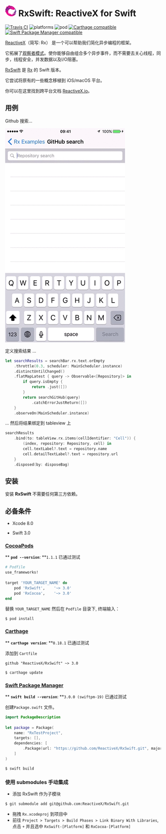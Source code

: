 <img src="assets/Rx_Logo_M.png" alt="Miss Electric Eel 2016" width="36" height="36"> RxSwift: ReactiveX for Swift
======================================

[![Travis CI](https://travis-ci.org/ReactiveX/RxSwift.svg?branch=master)](https://travis-ci.org/ReactiveX/RxSwift) ![platforms](https://img.shields.io/badge/platforms-iOS%20%7C%20macOS%20%7C%20tvOS%20%7C%20watchOS%20%7C%20Linux-333333.svg) ![pod](https://img.shields.io/cocoapods/v/RxSwift.svg) [![Carthage compatible](https://img.shields.io/badge/Carthage-compatible-4BC51D.svg?style=flat)](https://github.com/Carthage/Carthage) [![Swift Package Manager compatible](https://img.shields.io/badge/Swift%20Package%20Manager-compatible-brightgreen.svg)](https://github.com/apple/swift-package-manager)

[ReactiveX](http://reactivex.io/)（简写: Rx） 是一个可以帮助我们简化异步编程的框架。

它拓展了[观察者模式](https://zh.wikipedia.org/wiki/观察者模式)。使你能够自由组合多个异步事件，而不需要去关心线程，同步，线程安全，并发数据以及I/O阻塞。

[RxSwift](https://github.com/ReactiveX/RxSwift) 是 [Rx](https://github.com/Reactive-Extensions/Rx.NET) 的 Swift 版本。

它尝试将原有的一些概念移植到 iOS/macOS 平台。

你可以在这里找到跨平台文档 [ReactiveX.io](http://reactivex.io/)。

## 用例

Github 搜索...

![](assets/GithubSearch.gif)

定义搜索结果 ...
```swift
let searchResults = searchBar.rx.text.orEmpty
    .throttle(0.3, scheduler: MainScheduler.instance)
    .distinctUntilChanged()
    .flatMapLatest { query -> Observable<[Repository]> in
        if query.isEmpty {
            return .just([])
        }
        return searchGitHub(query)
            .catchErrorJustReturn([])
    }
    .observeOn(MainScheduler.instance)
```

... 然后将结果绑定到 tableview 上

```swift
searchResults
    .bind(to: tableView.rx.items(cellIdentifier: "Cell")) {
        (index, repository: Repository, cell) in
        cell.textLabel?.text = repository.name
        cell.detailTextLabel?.text = repository.url
    }
    .disposed(by: disposeBag)
```

## 安装

安装 **RxSwift** 不需要任何第三方依赖。

## 必备条件

* Xcode 8.0

* Swift 3.0

### [CocoaPods](https://guides.cocoapods.org/using/using-cocoapods.html)

** **`pod --version`**: **`1.1.1` 已通过测试

```ruby
# Podfile
use_frameworks!

target 'YOUR_TARGET_NAME' do
    pod 'RxSwift',    '~> 3.0'
    pod 'RxCocoa',    '~> 3.0'
end
```

替换 `YOUR_TARGET_NAME` 然后在 `Podfile` 目录下, 终端输入：

```bash
$ pod install
```

### [Carthage](https://github.com/Carthage/Carthage)

** **`carthage version`**: **`0.18.1` 已通过测试

添加到 `Cartfile`

```
github "ReactiveX/RxSwift" ~> 3.0
```

```bash
$ carthage update
```

### [Swift Package Manager](https://github.com/apple/swift-package-manager)

**  **`swift build --version`**: **`3.0.0 (swiftpm-19)` 已通过测试

创建`Package.swift` 文件。

```swift
import PackageDescription

let package = Package(
    name: "RxTestProject",
    targets: [],
    dependencies: [
        .Package(url: "https://github.com/ReactiveX/RxSwift.git", majorVersion: 3)
    ]
)
```

```bash
$ swift build
```

### 使用 submodules 手动集成

* 添加 RxSwift 作为子模块

```bash
$ git submodule add git@github.com:ReactiveX/RxSwift.git
```

* 拖拽 `Rx.xcodeproj` 到项目中
* 前往 `Project > Targets > Build Phases > Link Binary With Libraries`, 点击 `+` 并且选中 `RxSwift-[Platform]` 和 `RxCocoa-[Platform]`
